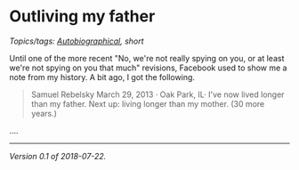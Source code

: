 Outliving my father
===================

*Topics/tags: [Autobiographical](index-autobiographical), short*

Until one of the more recent "No, we're not really spying on you, or
at least we're not spying on you that much" revisions, Facebook used
to show me a note from my history.  A bit ago, I got the following.

> Samuel Rebelsky March 29, 2013 · Oak Park, IL· I've now lived longer
than my father. Next up: living longer than my mother. (30 more years.)

....

---

*Version 0.1 of 2018-07-22.*
